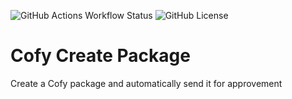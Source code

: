 ![GitHub Actions Workflow Status](https://img.shields.io/github/actions/workflow/status/lunadevorg/cofy-create-pkg/rust.yml)
![GitHub License](https://img.shields.io/github/license/lunadevorg/cofy-create-pkg)

# Cofy Create Package

Create a Cofy package and automatically send it for approvement